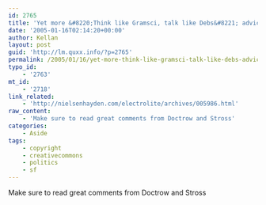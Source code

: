 ```yaml
---
id: 2765
title: 'Yet more &#8220;Think like Gramsci, talk like Debs&#8221; advice.'
date: '2005-01-16T02:14:20+00:00'
author: Kellan
layout: post
guid: 'http://lm.quxx.info/?p=2765'
permalink: /2005/01/16/yet-more-think-like-gramsci-talk-like-debs-advice/
typo_id:
    - '2763'
mt_id:
    - '2718'
link_related:
    - 'http://nielsenhayden.com/electrolite/archives/005986.html'
raw_content:
    - 'Make sure to read great comments from Doctrow and Stross'
categories:
    - Aside
tags:
    - copyright
    - creativecommons
    - politics
    - sf
---
```


Make sure to read great comments from Doctrow and Stross
